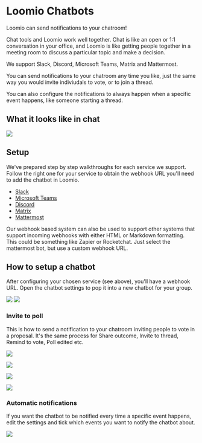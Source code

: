 # Loomio Chatbots

Loomio can send notifications to your chatroom!

Chat tools and Loomio work well together. Chat is like an open or 1:1 conversation in your office, and Loomio is like getting people together in a meeting room to discuss a particular topic and make a decision. 

We support Slack, Discord, Microsoft Teams, Matrix and Mattermost.

You can send notifications to your chatroom any time you like, just the same way you would invite indiviudals to vote, or to join a thread.

You can also configure the notifications to always happen when a specific event happens, like someone starting a thread.

## What it looks like in chat
![](chatbot_in_slack.png)

## Setup
We've prepared step by step walkthroughs for each service we support. Follow the right one for your service to obtain the webhook URL you'll need to add the chatbot in Loomio.

- [Slack](../slack/)
- [Microsoft Teams](../microsoft_teams/)
- [Discord](../discord)
- [Matrix](../matrix)
- [Mattermost](../mattermost)

Our webhook based system can also be used to support other systems that support incoming webhooks with either HTML or Markdown formatting. This could be something like Zapier or Rocketchat.
Just select the mattermost bot, but use a custom webhook URL.

## How to setup a chatbot

After configuring your chosen service (see above), you'll have a webhook URL.
Open the chatbot settings to pop it into a new chatbot for your group.

![](group_settings_chatbots.png)
![](add_chatbot.png)

### Invite to poll

This is how to send a notification to your chatroom inviting people to vote in a proposal.
It's the same process for Share outcome, Invite to thread, Remind to vote, Poll edited etc.

![](invite_button_on_proposal.png)

![](invite_to_vote_1.png)

![](invite_to_vote_2.png)

![](chatbot_in_slack.png)

### Automatic notifications
If you want the chatbot to be notified every time a specific event happens, edit the settings and tick which events you want to notify the chatbot about.

![](chatbot_enable_automatic_notifications.png)
